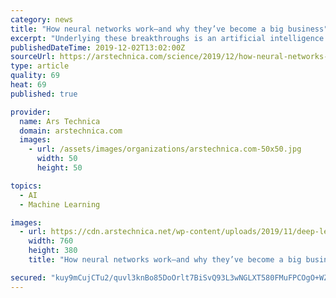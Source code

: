 ```yaml
---
category: news
title: "How neural networks work—and why they’ve become a big business"
excerpt: "Underlying these breakthroughs is an artificial intelligence technique called deep learning. Deep learning is based on neural networks, a type of data structure loosely inspired by networks of biological neurons. Neural networks are organized in layers ..."
publishedDateTime: 2019-12-02T13:02:00Z
sourceUrl: https://arstechnica.com/science/2019/12/how-neural-networks-work-and-why-theyve-become-a-big-business/
type: article
quality: 69
heat: 69
published: true

provider:
  name: Ars Technica
  domain: arstechnica.com
  images:
    - url: /assets/images/organizations/arstechnica.com-50x50.jpg
      width: 50
      height: 50

topics:
  - AI
  - Machine Learning

images:
  - url: https://cdn.arstechnica.net/wp-content/uploads/2019/11/deep-learning-brain-cutaway-760x380.jpg
    width: 760
    height: 380
    title: "How neural networks work—and why they’ve become a big business"

secured: "kuy9mCujCTu2/quvl3knBo85DoOrlt7BiSvQ93L3wNGLXT580FMuFPCOgO+WZtcxEb6J+TwM32+b6B5QTOfiHmoPOasfiTnxjWu6O83G3EGNbus+xRhgn60n1QAZ+adtjTlRKAfg4SrHpRpRDohzMNQnlH1BMXDDghluRq54eFQSZ9CBsjKKLpfxx08XNnDxaZWQyAxc2pFW7QP+5GFujK5c+kZYajx4ToyuLTVlDHkWe28Mpf77Z5gK/R7j6P1TVbo0I0Uxrk3e3WZ1cftRnw==;4XH1thO0GotYU/TJHfC6zQ=="
---
```


